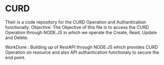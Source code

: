 # CURD
Their is a code repository for the CURD Operation and Authantication functionally.
Objective: The Objective of this file is to access the CURD Operation through NODE.JS in which we operate the Create, Read, Update and Delete.


WorkDone : Building up of RestAPI through NODE.JS which provides CURD Operation on resource and also API authantication functionaly to secure the end point.

